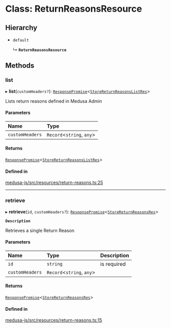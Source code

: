# Class: ReturnReasonsResource

## Hierarchy

- `default`

  ↳ **`ReturnReasonsResource`**

## Methods

### list

▸ **list**(`customHeaders?`): [`ResponsePromise`](../modules/internal.md#responsepromise)<[`StoreReturnReasonsListRes`](../modules/internal-44.md#storereturnreasonslistres)\>

Lists return reasons defined in Medusa Admin

#### Parameters

| Name | Type |
| :------ | :------ |
| `customHeaders` | `Record`<`string`, `any`\> |

#### Returns

[`ResponsePromise`](../modules/internal.md#responsepromise)<[`StoreReturnReasonsListRes`](../modules/internal-44.md#storereturnreasonslistres)\>

#### Defined in

[medusa-js/src/resources/return-reasons.ts:25](https://github.com/medusajs/medusa/blob/a4dd26e13/packages/medusa-js/src/resources/return-reasons.ts#L25)

___

### retrieve

▸ **retrieve**(`id`, `customHeaders?`): [`ResponsePromise`](../modules/internal.md#responsepromise)<[`StoreReturnReasonsRes`](../modules/internal-44.md#storereturnreasonsres)\>

**`Description`**

Retrieves a single Return Reason

#### Parameters

| Name | Type | Description |
| :------ | :------ | :------ |
| `id` | `string` | is required |
| `customHeaders` | `Record`<`string`, `any`\> |  |

#### Returns

[`ResponsePromise`](../modules/internal.md#responsepromise)<[`StoreReturnReasonsRes`](../modules/internal-44.md#storereturnreasonsres)\>

#### Defined in

[medusa-js/src/resources/return-reasons.ts:15](https://github.com/medusajs/medusa/blob/a4dd26e13/packages/medusa-js/src/resources/return-reasons.ts#L15)
